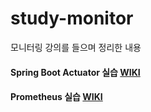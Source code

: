 # study-monitor
모니터링 강의를 들으며 정리한 내용

#### Spring Boot Actuator 실습 [WIKI](https://github.com/muncool39/study-monitor/wiki/Spring-Boot-Actuator)

#### Prometheus 실습 [WIKI](https://github.com/muncool39/study-monitor/wiki/Prometheus)